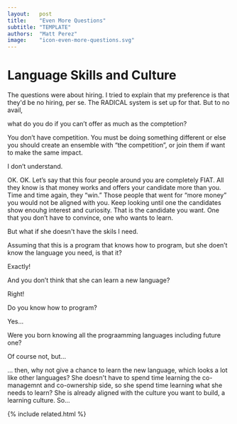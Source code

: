 ```yaml
---
layout:   post
title:    "Even More Questions"
subtitle: "TEMPLATE"
authors:  "Matt Perez"
image:    "icon-even-more-questions.svg"
---
```


<div style="display:none;">
 <p>Every time I talk about <span class="_paradigm">FIAT</span> and the co-ownership model a question always comes up that surprises me.</p>
</div>

<h1>Language Skills and Culture</h1>
 <p>The questions were about hiring. I tried to explain that my preference is that they'd be no hiring, per se. The <span class="_paradigm">RADICAL</span> system is set up for that. But to no avail,</p>
  <p class="_spearkerb">what do you do if you can&rsquo;t offer as much as the comptetion?</p>
  <p class="_quotespan">You don&rsquo;t have competition. You must be doing something different or else you should create an ensemble with &ldquo;the competition&rdquo;, or join them if want to make the same impact.</span></p>
  <p class="_spearkerb">I don&rsquo;t understand.</p>
  <p class="_quotespan">OK. OK. Let&rsquo;s say that this four people around you are completely <span class="_paradigm">FIAT</span>. All they know is that money works and offers your candidate more than you. Time and time again, they &ldquo;win.&rdquo; Those people that went for &ldquo;more money&rdquo; you would not be aligned with you. Keep looking until one the candidates show enouhg interest and curiosity. That is the candidate you want. One that you don&rsquo;t have to convince, one who wants to learn.</p>
  <p class="_spearkerb">But what if she doesn't have the skils I need.</p>
  <p class="_spearkerb">Assuming that this is a program that knows how to program, but she doen&rsquo;t know the language you need, is that it?</p>
  <p class="_spearkerb">Exactly!</p>
  <p class="_spearkerb">And you don&rsquo;t think that she can learn a new language?</p>
  <p class="_spearkerb">Right!</p>
  <p class="_spearkerb">Do you know how to program?</p>
  <p class="_spearkerb">Yes&hellip;</p>
  <p class="_spearkerb">Were you born knowing all the prograamming languages including future one?</p>
  <p class="_spearkerb">Of course not, but&hellip;</p>
  <p class="_spearkerb">&hellip; then, why not give a chance to learn the new language, which looks a lot like other languages? She doesn't have to spend time learning the co-managemnt and co-ownership side, so she spend time learning what she needs to learn? She is already aligned with the culture you want to build, a learning culture. So&hellip; </p>

{% include related.html %}